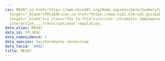 ```yaml
---
csv: MEX67,<a href="https://www.ensembl.org/Homo_sapiens/Gene/Summary?db=core;g=YPL169C"
  target="_blank">YPL169C</a>,<a href="https://www.ncbi.nlm.nih.gov/pubmed/15343339"
  target="_blank"><i class="fas fa-file"></i></a>",chromatin immunoprecipitation assay,direct
  interaction,,,,transcriptional regulation,
data_alias: MEX67
data_id: YPL169C
data_numevidence: 1
data_species: Saccharomyces cerevisiae
data_taxid: '4932'
title: MEX67
---
```

